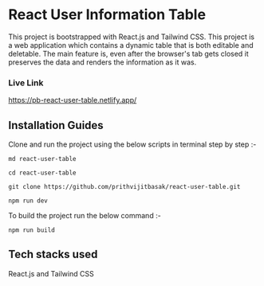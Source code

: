 # React User Information Table

This project is bootstrapped with React.js and Tailwind CSS. This project is a web application which contains a dynamic table that is both editable and deletable. The main feature is, even after the browser's tab gets closed it preserves the data and renders the information as it was.

### __Live Link__
https://pb-react-user-table.netlify.app/

## Installation Guides

Clone and run the project using the below scripts in terminal step by step :-

```
md react-user-table 
```
```
cd react-user-table
```
```
git clone https://github.com/prithvijitbasak/react-user-table.git
```
```
npm run dev
```

To build the project run the below command :- 

```
npm run build
```

## Tech stacks used

React.js and Tailwind CSS
